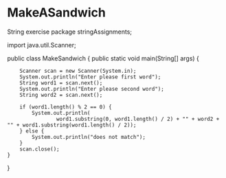 # MakeASandwich
String exercise
package stringAssignments;

import java.util.Scanner;

public class MakeSandwich {
	public static void main(String[] args) {

		Scanner scan = new Scanner(System.in);
		System.out.println("Enter please first word");
		String word1 = scan.next();
		System.out.println("Enter please second word");
		String word2 = scan.next();

		if (word1.length() % 2 == 0) {
			System.out.println(
					word1.substring(0, word1.length() / 2) + "" + word2 + "" + word1.substring(word1.length() / 2));
		} else {
			System.out.println("does not match");
		}
		scan.close();
	}
}
